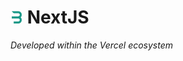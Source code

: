 # <img src="https://github.com/botfi/.github/raw/main/docs/assets/icon.png" alt="BOTFI logo" height=20/> NextJS

*Developed within the Vercel ecosystem*
